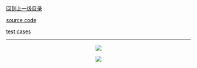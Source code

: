 [回到上一级目录](https://zhaochenyou.github.io/Way-to-Algorithm/Chapter-3/)

[source code](https://github.com/zhaochenyou/Way-to-Algorithm/blob/master/Chapter-3/src/DisjointSet.hpp)

[test cases](https://github.com/zhaochenyou/Way-to-Algorithm/blob/master/Chapter-3/src/DisjointSet.cpp)

----------
<p align="center"><img src="https://github.com/zhaochenyou/Way-to-Algorithm/raw/master/Chapter-3/res/DisjointSet1.png" /></p>
<p align="center"><img src="https://github.com/zhaochenyou/Way-to-Algorithm/raw/master/Chapter-3/res/DisjointSet2.png" /></p>
